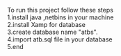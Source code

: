 To run this project follow these steps<br>
1.install java ,netbins in your machine<br>
2.install Xamp for database <br>
3.create database name "atbs".<br>
4.import atb.sql file in your database<br>
5.end
